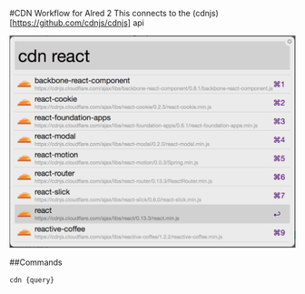 #CDN Workflow for Alred 2
This connects to the (cdnjs)[https://github.com/cdnjs/cdnjs] api 

![inline](assets/screenshot.png)

##Commands
````
cdn {query}
````
